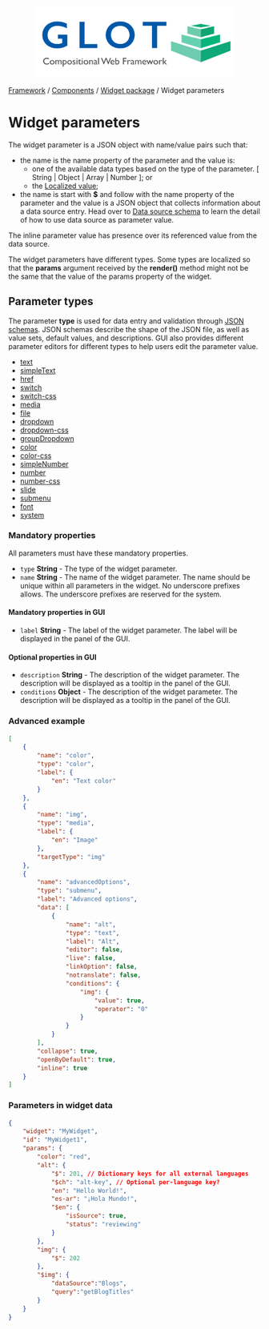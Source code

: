 <p align="center">
  <img src="../../assets/glot_logo_new.svg" width="400px" alt="glot: compositional web framework">
</p>

[Framework](../framework.md) / [Components](../components.md) / [Widget package](widget-packages.md) / Widget parameters

# Widget parameters

The widget parameter is a JSON object with name/value pairs such that:

-   the name is the name property of the parameter and the value is:
    -   one of the available data types based on the type of the parameter. [ String | Object | Array | Number ]; or
    -   the [Localized value](../language.md#localizable-values);
-   the name is start with **\$** and follow with the name property of the parameter and the value is a JSON object that collects information about a data source entry. Head over to [Data source schema](data-source-schema.md) to learn the detail of how to use data source as parameter value.

The inline parameter value has presence over its referenced value from the data source.

The widget parameters have different types. Some types are localized so that the **params** argument received by the **render()** method might not be the same that the value of the params property of the widget.

## Parameter types

The parameter **type** is used for data entry and validation through [JSON schemas](https://json-schema.org/). JSON schemas describe the shape of the JSON file, as well as value sets, default values, and descriptions. GUI also provides different parameter editors for different types to help users edit the parameter value.

-   [text](widget-parameters-text.md)
-   [simpleText](widget-parameters-simpleText.md)
-   [href](widget-parameters-href.md)
-   [switch](widget-parameters-switch.md)
-   [switch-css](widget-parameters-switchCSS.md)
-   [media](widget-parameters-media.md)
-   [file](widget-parameters-file.md)
-   [dropdown](widget-parameters-dropdown.md)
-   [dropdown-css](widget-parameters-dropdownCSS.md)
-   [groupDropdown](widget-parameters-groupDropdown.md)
-   [color](widget-parameters-color.md)
-   [color-css](widget-parameters-colorCSS.md)
-   [simpleNumber](widget-parameters-simpleNumber.md)
-   [number](widget-parameters-number.md)
-   [number-css](widget-parameters-numberCSS.md)
-   [slide](widget-parameters-slide.md)
-   [submenu](widget-parameters-submenu.md)
-   [font](widget-parameters-font.md)
-   [system](widget-parameters-system.md)

### Mandatory properties

All parameters must have these mandatory properties.

-   `type` **String** - The type of the widget parameter.
-   `name` **String** - The name of the widget parameter. The name should be unique within all parameters in the widget. No underscore prefixes allows. The underscore prefixes are reserved for the system.

#### Mandatory properties in GUI

-   `label` **String** - The label of the widget parameter. The label will be displayed in the panel of the GUI.

#### Optional properties in GUI

-   `description` **String** - The description of the widget parameter. The description will be displayed as a tooltip in the panel of the GUI.
-   `conditions` **Object** - The description of the widget parameter. The description will be displayed as a tooltip in the panel of the GUI.

### Advanced example

```json
[
    {
        "name": "color",
        "type": "color",
        "label": {
            "en": "Text color"
        }
    },
    {
        "name": "img",
        "type": "media",
        "label": {
            "en": "Image"
        },
        "targetType": "img"
    },
    {
        "name": "advancedOptions",
        "type": "submenu",
        "label": "Advanced options",
        "data": [
            {
                "name": "alt",
                "type": "text",
                "label": "Alt",
                "editor": false,
                "live": false,
                "linkOption": false,
                "notranslate": false,
                "conditions": {
                    "img": {
                        "value": true,
                        "operator": "0"
                    }
                }
            }
        ],
        "collapse": true,
        "openByDefault": true,
        "inline": true
    }
]
```

### Parameters in widget data

```json
{
    "widget": "MyWidget",
    "id": "MyWidget1",
    "params": {
        "color": "red",
        "alt": {
            "$": 201, // Dictionary keys for all external languages
            "$ch": "alt-key", // Optional per-language key?
            "en": "Hello World!",
            "es-ar": "¡Hola Mundo!",
            "$en": {
                "isSource": true,
                "status": "reviewing"
            }
        },
        "img": {
            "$": 202
        },
        "$img": {
            "dataSource":"Blogs",
            "query":"getBlogTitles"
        }
    }
}
```
